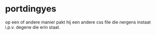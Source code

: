 # portdingyes
op een of andere manier pakt hij een andere css file die nergens instaat i.p.v. degene die erin staat.
